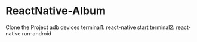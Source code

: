 # ReactNative-Album
Clone the Project
adb devices
terminal1: react-native start
terminal2: react-native run-android
